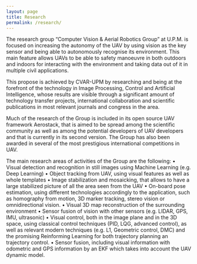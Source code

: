 ```yaml
---
layout: page
title: Research
permalink: /research/
---
```


The research group “Computer Vision & Aerial Robotics Group” at U.P.M. is focused on increasing the autonomy of the UAV by using vision as the key sensor and being able to autonomously recognise its environment. This main feature allows UAVs to be able to safety manoeuvre in both outdoors and indoors for interacting with the environment and taking data out of it in multiple civil applications.

This propose is achieved by CVAR-UPM by researching and being at the forefront of the technology in Image Processing, Control and Artificial Intelligence, whose results are visible through a significant amount of technology transfer projects, international collaboration and scientific publications in most relevant journals and congress in the area. 

Much of the research of the Group is included in its open source UAV framework Aerostack, that is aimed to be spread among the scientific community as well as among the potential developers of UAV developers and that is currently in its second version. The Group has also been awarded in several of the most prestigious international competitions in UAV. 

The main research areas of activities of the Group are the following:
•	Visual detection and recognition in still images using Machine Learning (e.g. Deep Learning)
•	Object tracking from UAV, using visual features as well as whole templates
•	Image stabilization and mosaicking, that allows to have a large stabilized picture of all the area seen from the UAV
•	On-board pose estimation, using different technologies accordingly to the application, such as homography from motion, 3D marker tracking, stereo vision or omnidirectional vision.
•	Visual 3D map reconstruction of the surrounding environment 
•	Sensor fusion of vision with other sensors (e.g. LIDAR, GPS, IMU, ultrasonic)
•	Visual control, both in the image plane and in the 3D space, using classical control techniques (PID, LQG, advanced control), as well as relevant modern techniques (e.g. L1, Geometric control, DMC) and the promising Reinforming Learning for both trajectory planning an trajectory control.
•	Sensor fusion, including visual information with odometric and GPS information by an EKF which takes into account the UAV dynamic model.

